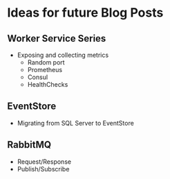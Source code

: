 # Ideas for future Blog Posts

## Worker Service Series

- Exposing and collecting metrics
  - Random port
  - Prometheus
  - Consul
  - HealthChecks

## EventStore

- Migrating from SQL Server to EventStore

## RabbitMQ

- Request/Response
- Publish/Subscribe
